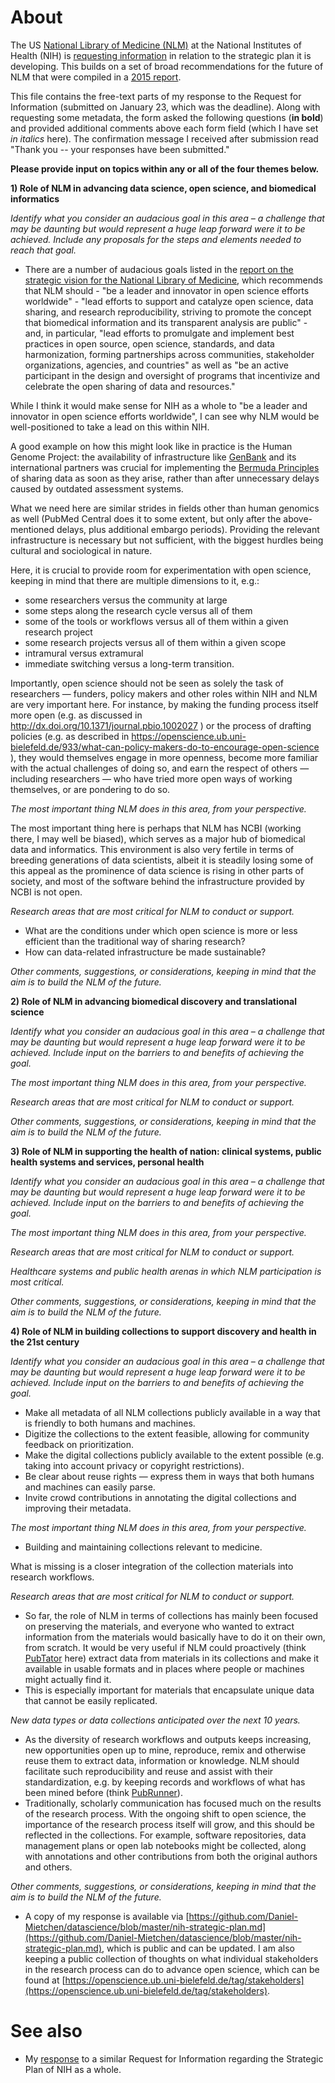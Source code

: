 # About
The US [National Library of Medicine (NLM)](https://github.com/Daniel-Mietchen/datascience/blob/master/nih-strategic-plan.md) at the National Institutes of Health (NIH) is [requesting information](https://grants.nih.gov/grants/guide/notice-files/NOT-LM-17-002.html) in relation to the strategic plan it is developing. This builds on a set of broad recommendations for the future of NLM that were compiled in a [2015 report](https://acd.od.nih.gov/reports/Report-NLM-06112015-ACD.pdf).

This file contains the free-text parts of my response to the Request for Information (submitted on January 23, which was the deadline). Along with requesting some metadata, the form asked the following questions (**in bold**) and provided additional comments above each form field (which I have set *in italics* here). The confirmation message I received after submission read "Thank you -- your responses have been submitted."


**Please provide input on topics within any or all of the four themes below.**

**1)  Role of NLM in advancing data science, open science, and biomedical informatics**

*Identify what you consider an audacious goal in this area – a challenge that may be daunting but would represent a huge leap forward were it to be achieved.  Include any proposals for the steps and elements needed to reach that goal.*

- There are a number of audacious goals listed in the [report on the strategic vision for the National Library of Medicine](http://acd.od.nih.gov/reports/Report-NLM-06112015-ACD.pdf), which recommends that NLM should
       - "be a leader and innovator in open science efforts worldwide"
       - "lead efforts to support and catalyze open science, data sharing, and research reproducibility, striving to promote the concept that biomedical information and its transparent analysis are public"
       - and, in particular, "lead efforts to promulgate and implement best practices in open source, open science, standards, and data harmonization, forming partnerships across communities, stakeholder organizations, agencies, and countries" as well as "be an active participant in the design and oversight of programs that incentivize and celebrate the open sharing of data and resources."

While I think it would make sense for NIH as a whole to "be a leader and innovator in open science efforts worldwide", I can see why NLM would be well-positioned to take a lead on this within NIH.

A good example on how this might look like in practice is the Human Genome Project: the availability of infrastructure like [GenBank](https://www.ncbi.nlm.nih.gov/genbank/) and its international partners was crucial for implementing the [Bermuda Principles](http://web.ornl.gov/sci/techresources/Human_Genome/research/bermuda.shtml) of sharing data as soon as they arise, rather than after unnecessary delays caused by outdated assessment systems. 

What we need here are similar strides in fields other than human genomics as well (PubMed Central does it to some extent, but only after the above-mentioned delays, plus additional embargo periods). Providing the relevant infrastructure is necessary but not sufficient, with the biggest hurdles being cultural and sociological in nature.

Here, it is crucial to provide room for experimentation with open science, keeping in mind that there are multiple dimensions to it, e.g.:
  - some researchers versus the community at large
  - some steps along the research cycle versus all of them
  - some of the tools or workflows versus all of them within a given research project
  - some research projects versus all of them within a given scope
  - intramural versus extramural
  - immediate switching versus a long-term transition.
  
Importantly, open science should not be seen as solely the task of researchers &mdash; funders, policy makers and other roles within NIH and NLM are very important here. For instance, by making the funding process itself more open (e.g. as discussed in http://dx.doi.org/10.1371/journal.pbio.1002027 ) or the process of drafting policies (e.g. as described in https://openscience.ub.uni-bielefeld.de/933/what-can-policy-makers-do-to-encourage-open-science ), they would themselves engage in more openness, become more familiar with the actual challenges of doing so, and earn the respect of others &mdash; including researchers &mdash; who have tried more open ways of working themselves, or are pondering to do so.

*The most important thing NLM does in this area, from your perspective.*

The most important thing here is perhaps that NLM has NCBI (working there, I may well be biased), which serves as a major hub of biomedical data and informatics. This environment is also very fertile in terms of breeding generations of data scientists, albeit it is steadily losing some of this appeal as the prominence of data science is rising in other parts of society, and most of the software behind the infrastructure provided by NCBI is not open.

*Research areas that are most critical for NLM to conduct or support.*

- What are the conditions under which open science is more or less efficient than the traditional way of sharing research?
- How can data-related infrastructure be made sustainable?

*Other comments, suggestions, or considerations, keeping in mind that the aim is to build the NLM of the future.*

**2) Role of NLM in advancing biomedical discovery and translational science**

*Identify what you consider an audacious goal in this area – a challenge that may be daunting but would represent a huge leap forward were it to be achieved.  Include input on the barriers to and benefits of achieving the goal.*

*The most important thing NLM does in this area, from your perspective.*

*Research areas that are most critical for NLM to conduct or support.*

*Other comments, suggestions, or considerations, keeping in mind that the aim is to build the NLM of the future.*

**3) Role of NLM in supporting the health of nation: clinical systems, public health systems and services, personal health**

*Identify what you consider an audacious goal in this area – a challenge that may be daunting but would represent a huge leap forward were it to be achieved.  Include input on the barriers to and benefits of achieving the goal.*

*The most important thing NLM does in this area, from your perspective.*

*Research areas that are most critical for NLM to conduct or support.*

*Healthcare systems and public health arenas in which NLM participation is most critical.*

*Other comments, suggestions, or considerations, keeping in mind that the aim is to build the NLM of the future.*

**4) Role of NLM in building collections to support discovery and health in the 21st century**

*Identify what you consider an audacious goal in this area – a challenge that may be daunting but would represent a huge leap forward were it to be achieved.  Include input on the barriers to and benefits of achieving the goal.*

- Make all metadata of all NLM collections publicly available in a way that is friendly to both humans and machines.
- Digitize the collections to the extent feasible, allowing for community feedback on prioritization.
- Make the digital collections publicly available to the extent possible (e.g. taking into account privacy or copyright restrictions).
- Be clear about reuse rights &mdash; express them in ways that both humans and machines can easily parse.
- Invite crowd contributions in annotating the digital collections and improving their metadata.

*The most important thing NLM does in this area, from your perspective.*
- Building and maintaining collections relevant to medicine.

What is missing is a closer integration of the collection materials into research workflows.

*Research areas that are most critical for NLM to conduct or support.*
- So far, the role of NLM in terms of collections has mainly been focused on preserving the materials, and everyone who wanted to extract information from the materials would basically have to do it on their own, from scratch. It would be very useful if NLM could proactively (think [PubTator](https://www.ncbi.nlm.nih.gov/CBBresearch/Lu/Demo/PubTator/) here) extract data from materials in its collections and make it available in usable formats and in places where people or machines might actually find it.
- This is especially important for materials that encapsulate unique data that cannot be easily replicated.

*New data types or data collections anticipated over the next 10 years.*
- As the diversity of research workflows and outputs keeps increasing, new opportunities open up to mine, reproduce, remix and otherwise reuse them to extract data, information or knowledge. NLM should facilitate such reproducibility and reuse and assist with their standardization, e.g. by keeping records and workflows of what has been mined before (think [PubRunner](http://pubrunner.org/)).
- Traditionally, scholarly communication has focused much on the results of the research process. With the ongoing shift to open science, the importance of the research process itself will grow, and this should be reflected in the collections. For example, software repositories, data management plans or open lab notebooks might be collected, along with annotations and other contributions from both the original authors and others.

*Other comments, suggestions, or considerations, keeping in mind that the aim is to build the NLM of the future.*
- A copy of my response is available via [https://github.com/Daniel-Mietchen/datascience/blob/master/nih-strategic-plan.md](https://github.com/Daniel-Mietchen/datascience/blob/master/nih-strategic-plan.md), which is public and can be updated. I am also keeping a public collection of thoughts on what individual stakeholders in the research process can do to advance open science, which can be found at [https://openscience.ub.uni-bielefeld.de/tag/stakeholders](https://openscience.ub.uni-bielefeld.de/tag/stakeholders).

# See also
- My [response](https://github.com/Daniel-Mietchen/datascience/blob/master/nih-strategic-plan.md) to a similar Request for Information regarding the Strategic Plan of NIH as a whole.
